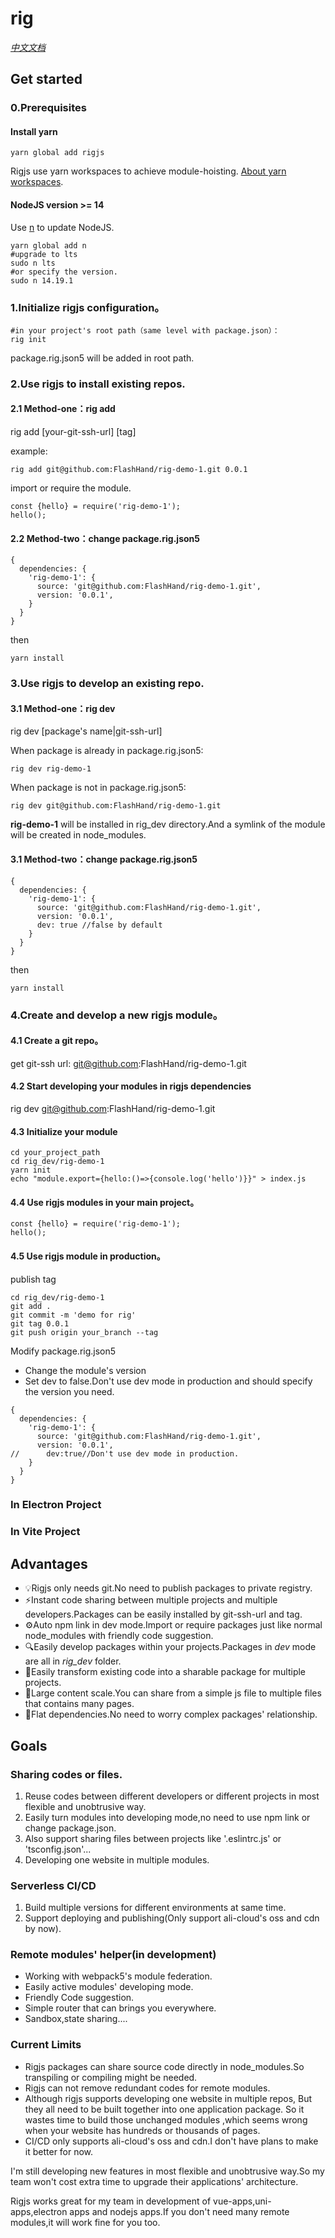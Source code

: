 # rig
*[中文文档](./README_CN.md)*

## Get started
### 0.Prerequisites
#### Install yarn
```shell
yarn global add rigjs
```
Rigjs use yarn workspaces to achieve module-hoisting. [About yarn workspaces](https://classic.yarnpkg.com/en/docs/workspaces).
#### NodeJS version >= 14
Use [n](https://github.com/tj/n) to update NodeJS.
```shell
yarn global add n
#upgrade to lts
sudo n lts 
#or specify the version.
sudo n 14.19.1
```

### 1.Initialize rigjs configuration。

```shell script
#in your project's root path（same level with package.json）：
rig init
```
package.rig.json5 will be added in root path.

### 2.Use rigjs to install existing repos.
#### 2.1 Method-one：rig add
rig add [your-git-ssh-url] [tag]

example:
```shell
rig add git@github.com:FlashHand/rig-demo-1.git 0.0.1
```
import or require the module.
```ecmascript 6
const {hello} = require('rig-demo-1');
hello();
```

#### 2.2 Method-two：change package.rig.json5
```json5
{
  dependencies: {
    'rig-demo-1': {
      source: 'git@github.com:FlashHand/rig-demo-1.git',
      version: '0.0.1',
    }
  }
}
```
then
```shell
yarn install
```
### 3.Use rigjs to develop an existing repo.
#### 3.1 Method-one：rig dev
rig dev [package's name|git-ssh-url]

When package is already in package.rig.json5:
```shell
rig dev rig-demo-1
```
When package is not in package.rig.json5:
```shell
rig dev git@github.com:FlashHand/rig-demo-1.git
```

**rig-demo-1** will be installed in rig_dev directory.And a symlink of the module will be created in node_modules.
#### 3.1 Method-two：change package.rig.json5
```json5
{
  dependencies: {
    'rig-demo-1': {
      source: 'git@github.com:FlashHand/rig-demo-1.git',
      version: '0.0.1',
      dev: true //false by default
    }
  }
}
```
then
```shell
yarn install
```

### 4.Create and develop a new rigjs module。
#### 4.1 Create a git repo。
get git-ssh url: git@github.com:FlashHand/rig-demo-1.git
#### 4.2 Start developing your modules in rigjs dependencies
rig dev git@github.com:FlashHand/rig-demo-1.git
#### 4.3 Initialize your module
```shell
cd your_project_path
cd rig_dev/rig-demo-1
yarn init 
echo "module.export={hello:()=>{console.log('hello')}}" > index.js
```
#### 4.4 Use rigjs modules in your main project。
```ecmascript 6
const {hello} = require('rig-demo-1');
hello();
```
#### 4.5 Use rigjs module in production。
publish tag
```shell
cd rig_dev/rig-demo-1
git add .
git commit -m 'demo for rig'
git tag 0.0.1
git push origin your_branch --tag
```
Modify package.rig.json5
- Change the module's version
- Set dev to false.Don't use dev mode in production and should specify the version you need.
```json5
{
  dependencies: {
    'rig-demo-1': {
      source: 'git@github.com:FlashHand/rig-demo-1.git',
      version: '0.0.1',
//      dev:true//Don't use dev mode in production.
    }
  }
}
```
### In Electron Project

### In Vite Project

## Advantages
- 💡Rigjs only needs git.No need to publish packages to private registry.
- ⚡️Instant code sharing between multiple projects and multiple developers.Packages can be easily installed by git-ssh-url and tag.
- ⚙️Auto npm link in dev mode.Import or require packages just like normal node_modules with friendly code suggestion.
- 🔍Easily develop packages within your projects.Packages in *dev* mode are all in *rig_dev* folder.
- 💨Easily transform existing code into a sharable package for multiple projects.
-  📏Large content scale.You can share from a simple js file to multiple files that contains many pages.
- 🧹Flat dependencies.No need to worry complex packages' relationship.

## Goals
### Sharing codes or files.
1. Reuse codes between different developers or different projects in most flexible and unobtrusive way.
2. Easily turn modules into developing mode,no need to use npm link or change package.json.
3. Also support sharing files between projects like '.eslintrc.js' or 'tsconfig.json'...
4. Developing one website in multiple modules.

### Serverless CI/CD
1. Build multiple versions for different environments at same time.
2. Support deploying and publishing(Only support ali-cloud's oss and cdn by now).

### Remote modules' helper(in development)
- Working with webpack5's module federation.
- Easily active modules' developing mode.
- Friendly Code suggestion.
- Simple router that can brings you everywhere.
- Sandbox,state sharing....

### Current Limits
- Rigjs packages can share source code directly in node_modules.So transpiling or compiling might be needed.
- Rigjs can not remove redundant codes for remote modules.
- Although rigjs supports developing one website in multiple repos,
  But they all need to be built together into one application package.
  So it wastes time to build those unchanged modules ,which seems wrong when your website has hundreds or thousands of pages.
- CI/CD only supports ali-cloud's oss and cdn.I don't have plans to make it better for now.

I'm still developing new features in most flexible and unobtrusive way.So my team won't cost extra time to upgrade their applications' architecture.

Rigjs works great for my team in development of vue-apps,uni-apps,electron apps and nodejs apps.If you don't need many remote modules,it will work fine for you too.